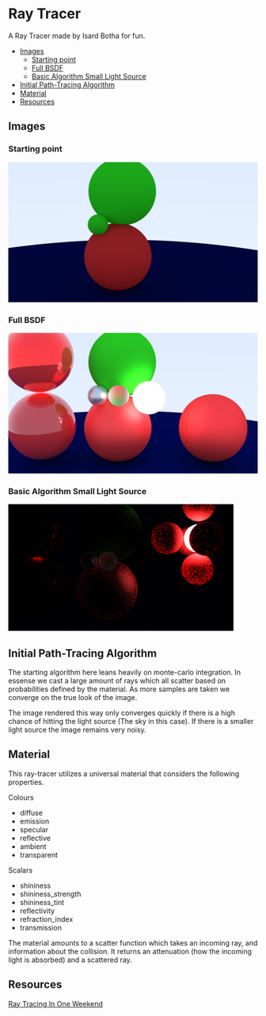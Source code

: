 # Ray Tracer <!-- omit in toc -->

A Ray Tracer made by Isard Botha for fun.

- [Images](#images)
  - [Starting point](#starting-point)
  - [Full BSDF](#full-bsdf)
  - [Basic Algorithm Small Light Source](#basic-algorithm-small-light-source)
- [Initial Path-Tracing Algorithm](#initial-path-tracing-algorithm)
- [Material](#material)
- [Resources](#resources)

## Images

### Starting point
![Image of the day|2022 02 21](./Ray-Tracer/output/outCamera220221.png)

### Full BSDF
![Full BSDF](./Ray-Tracer/output/outFullBSDF.jpeg)

### Basic Algorithm Small Light Source
![Small Light](./Ray-Tracer/output/SmallerLightSource.png)

## Initial Path-Tracing Algorithm

The starting algorithm here leans heavily on monte-carlo integration. In essense we cast a large amount of rays which all scatter based on probabilities defined by the material. As more samples are taken we converge on the true look of the image.

The image rendered this way only converges quickly if there is a high chance of hitting the light source (The sky in this case). If there is a smaller light source the image remains very noisy.

## Material

This ray-tracer utilizes a universal material that considers the following properties.

Colours
* diffuse
*	emission
*	specular
*	reflective
*	ambient
*	transparent

Scalars
*	shininess
*	shininess_strength
*	shininess_tint
*	reflectivity
*	refraction_index
*	transmission

The material amounts to a scatter function which takes an incoming ray, and information about the collision. It returns an attenuation (how the incoming light is absorbed) and a scattered ray.

## Resources

[Ray Tracing In One Weekend](https://raytracing.github.io/)